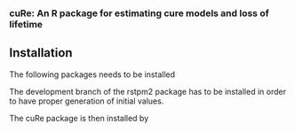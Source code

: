 ### cuRe: An R package for estimating cure models and loss of lifetime ###


Installation
-----------

The following packages needs to be installed

<!--
pkgs <- c("numDeriv", "relsurv")
install.packages(pkgs)
-->

The development branch of the rstpm2 package has to be installed in order to have proper generation of initial values.
<!--
library(githubinstall)
gh_install_packages("rstpm2", ref = "develop")
-->

The cuRe package is then installed by
<!--
gh_install_packages("cuRe")
-->
